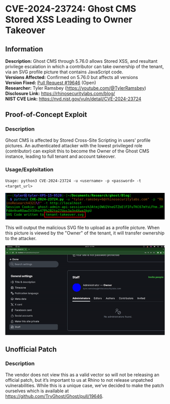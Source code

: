 # CVE-2024-23724: Ghost CMS Stored XSS Leading to Owner Takeover

## Information
**Description:** Ghost CMS through 5.76.0 allows Stored XSS, and resultant privilege escalation in which a contributor can take ownership of the tenant, via an SVG profile picture that contains JavaScript code. <br> 
**Versions Affected:** Confirmed on 5.76.0 but affects all versions <br> 
**Version Fixed:** [Pull Request #19646](https://github.com/TryGhost/Ghost/pull/19646) (Open) <br> 
**Researcher:** Tyler Ramsbey (https://youtube.com/@TylerRamsbey)  
**Disclosure Link:** https://rhinosecuritylabs.com/blog/  
**NIST CVE Link:** https://nvd.nist.gov/vuln/detail/CVE-2024-23724

## Proof-of-Concept Exploit
### Description
Ghost CMS is affected by Stored Cross-Site Scripting in users' profile pictures. An authenticated attacker with the lowest privileged role (contributor) can exploit this to become the Owner of the Ghost CMS instance, leading to full tenant and account takeover.

### Usage/Exploitation
`Usage: python3 CVE-2024-23724 -u <username> -p <password> -t <target_url>` <br>

![Alt-text that shows up on hover](poc.png) 

This will output the malicious SVG file to upload as a profile picture. When this picture is viewed by the "Owner" of the tenant, it will transfer ownership to the attacker. 

![Alt-text that shows up on hover](poc.gif) 

## Unofficial Patch
### Description
The vendor does not view this as a valid vector so will not be releasing an official patch, but it’s important to us at Rhino to not release unpatched vulnerabilities. While this is a unique case, we’ve decided to make the patch ourselves which is available at https://github.com/TryGhost/Ghost/pull/19646. 
